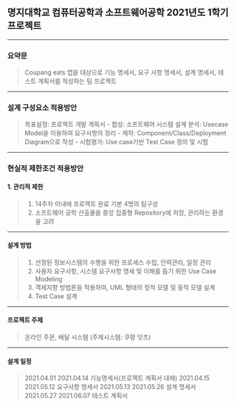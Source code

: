 ## 명지대학교 컴퓨터공학과 소프트웨어공학 2021년도 1학기 프로젝트

-----------------------------------------

### 요약문
> Coupang eats 앱을 대상으로 기능 명세서, 요구 사항 명세서, 설계 명세서, 테스트 계획서를 작성하는 팀 프로젝트
-------------------------------------------

### 설계 구성요소 적용방안 
> 목표설정: 프로젝트 개발 계획서 - 합성: 소프트웨어 시스템 설계
> 분석: Usecase Model을 이용하여 요구사항의 정리 - 제작: Component/Class/Deployment Diagram으로 작성 - 시험평가: Use case기반 Test Case 정의 및 시험
-------------------------------------------

### 현실적 제한조건 적용방안 
#### 1. 관리적 제한
> 1) 14주차 이내에 프로젝트 완료 기본 4명의 팀구성
> 2) 소프트웨어 공학 산출물을 중앙 집중형 Repository에 저장, 관리하는 환경을 고려
-------------------------------------------

#### 설계 방법
> 1. 선정된 정보시스템의 수행을 위한 프로세스 수립, 인력관리, 일정 관리
> 2. 사용자 요구사항, 시스템 요구사항 명세 및 이해를 돕기 위한 Use Case Modeling
> 3. 객체지향 방법론을 적용하여, UML 형태의 정적 모델 및 동적 모델 설계
> 4. Test Case 설계
-------------------------------------------

#### 프로젝트 주제
> 온라인 주문, 배달 시스템 (주제시스템: 쿠팡 잇츠)
-------------------------------------------

#### 설계 일정

>2021.04.01 2021.04.14 기능명세서(프로젝트 계획서 대체)
>2021.04.15 2021.05.12 요구사항 명세서
>2021.05.13 2021.05.26 설계 명세서
>2021.05.27 2021.06.07 테스트 계획서

